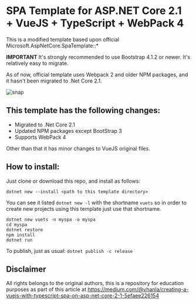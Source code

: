 # SPA Template for ASP.NET Core 2.1 + VueJS + TypeScript + WebPack 4

This is a modified template based upon official Microsoft.AspNetCore.SpaTemplate::*

**IMPORTANT** It's strongly recommended to use Bootstrap 4.1.2 or newer. It's relatively easy to migrate.

As of now, official template uses Webpack 2 and older NPM packages, and it hasn't been migrated to .Net Core 2.1.

![snap](https://cdn-images-1.medium.com/max/800/1*4PCyQ7-L4a3igqxOfsjSDA.png)

## This template has the following changes:

- Migrated to .Net Core 2.1
- Updated NPM packages except BootStrap 3
- Supports WebPack 4

Other than that it has minor changes to VueJS original files.

## How to install:

Just clone or download this repo, and install as follows:

```
dotnet new --install <path to this template directory>
```
You can see it listed `dotnet new -l` with the shortname `vuets` so in order to create new projects using this template just use that shortname.

```
dotnet new vuets -n myspa -o myspa
cd myspa
dotnet restore
npm install
dotnet run
```
To publish, just as usual: `dotnet publish -c release`

## Disclaimer

All rights belongs to the original authors, this is a repository for education purposes as part of this article at https://medium.com/@vhanla/creating-a-vuejs-with-typescript-spa-on-asp-net-core-2-1-5efaee226154
